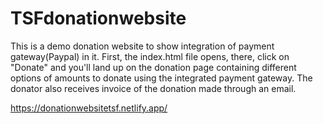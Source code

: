 # TSFdonationwebsite
 This is a demo donation website to show integration of payment gateway(Paypal) in it. First, the index.html file opens, there, click on "Donate" and you'll land up on the donation page containing different options of amounts to donate using the integrated payment gateway. The donator also receives invoice of the donation made through an email.
 
 https://donationwebsitetsf.netlify.app/

